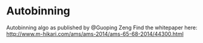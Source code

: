 # Autobinning
Autobinning algo as published by @Guoping Zeng
Find the whitepaper here: http://www.m-hikari.com/ams/ams-2014/ams-65-68-2014/44300.html
